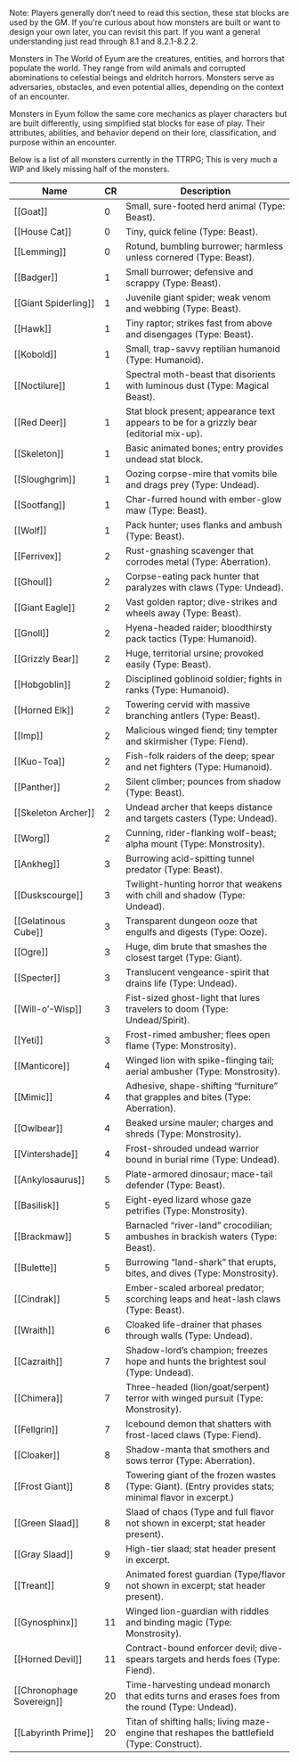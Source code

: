 Note: Players generally don’t need to read this section, these stat blocks are used by the GM. If you're curious about how monsters are built or want to design your own later, you can revisit this part. If you want a general understanding just read through 8.1 and 8.2.1-8.2.2.



Monsters in The World of Eyum are the creatures, entities, and horrors that populate the world. They range from wild animals and corrupted abominations to celestial beings and eldritch horrors. Monsters serve as adversaries, obstacles, and even potential allies, depending on the context of an encounter.

Monsters in Eyum follow the same core mechanics as player characters but are built differently, using simplified stat blocks for ease of play. Their attributes, abilities, and behavior depend on their lore, classification, and purpose within an encounter.

Below is a list of all monsters currently in the TTRPG; This is very much a WIP and likely missing half of the monsters.

| Name                               | CR  | Description                                                                                           |
| ---------------------------------- | --- | ----------------------------------------------------------------------------------------------------- |
| [[Goat]]                           | 0   | Small, sure-footed herd animal (Type: Beast).                                                         |
| [[House Cat]]                      | 0   | Tiny, quick feline (Type: Beast).                                                                     |
| [[Lemming]]                        | 0   | Rotund, bumbling burrower; harmless unless cornered (Type: Beast).                                    |
| [[Badger]]                         | 1   | Small burrower; defensive and scrappy (Type: Beast).                                                  |
| [[Giant Spiderling]]               | 1   | Juvenile giant spider; weak venom and webbing (Type: Beast).                                          |
| [[Hawk]]                           | 1   | Tiny raptor; strikes fast from above and disengages (Type: Beast).                                    |
| [[Kobold]]                         | 1   | Small, trap-savvy reptilian humanoid (Type: Humanoid).                                                |
| [[Noctilure]]                      | 1   | Spectral moth-beast that disorients with luminous dust (Type: Magical Beast).                         |
| [[Red Deer]]                       | 1   | Stat block present; appearance text appears to be for a grizzly bear (editorial mix-up).              |
| [[Skeleton]]                       | 1   | Basic animated bones; entry provides undead stat block.                                               |
| [[Sloughgrim]]                     | 1   | Oozing corpse-mire that vomits bile and drags prey (Type: Undead).                                    |
| [[Sootfang]]                       | 1   | Char-furred hound with ember-glow maw (Type: Beast).                                                  |
| [[Wolf]]                           | 1   | Pack hunter; uses flanks and ambush (Type: Beast).                                                    |
| [[Ferrivex]]                       | 2   | Rust-gnashing scavenger that corrodes metal (Type: Aberration).                                       |
| [[Ghoul]]                          | 2   | Corpse-eating pack hunter that paralyzes with claws (Type: Undead).                                   |
| [[Giant Eagle]]                    | 2   | Vast golden raptor; dive-strikes and wheels away (Type: Beast).                                       |
| [[Gnoll]]                          | 2   | Hyena-headed raider; bloodthirsty pack tactics (Type: Humanoid).                                      |
| [[Grizzly Bear]]                   | 2   | Huge, territorial ursine; provoked easily (Type: Beast).                                              |
| [[Hobgoblin]]                      | 2   | Disciplined goblinoid soldier; fights in ranks (Type: Humanoid).                                      |
| [[Horned Elk]]                     | 2   | Towering cervid with massive branching antlers (Type: Beast).                                         |
| [[Imp]]                            | 2   | Malicious winged fiend; tiny tempter and skirmisher (Type: Fiend).                                    |
| [[Kuo-Toa]]                        | 2   | Fish-folk raiders of the deep; spear and net fighters (Type: Humanoid).                               |
| [[Panther]]                        | 2   | Silent climber; pounces from shadow (Type: Beast).                                                    |
| [[Skeleton Archer]]                | 2   | Undead archer that keeps distance and targets casters (Type: Undead).                                 |
| [[Worg]]                           | 2   | Cunning, rider-flanking wolf-beast; alpha mount (Type: Monstrosity).                                  |
| [[Ankheg]]                         | 3   | Burrowing acid-spitting tunnel predator (Type: Beast).                                                |
| [[Duskscourge]]                    | 3   | Twilight-hunting horror that weakens with chill and shadow (Type: Undead).                            |
| [[Gelatinous Cube]]                | 3   | Transparent dungeon ooze that engulfs and digests (Type: Ooze).                                       |
| [[Ogre]]                           | 3   | Huge, dim brute that smashes the closest target (Type: Giant).                                        |
| [[Specter]]                        | 3   | Translucent vengeance-spirit that drains life (Type: Undead).                                         |
| [[Will-o’-Wisp]]                   | 3   | Fist-sized ghost-light that lures travelers to doom (Type: Undead/Spirit).                            |
| [[Yeti]]                           | 3   | Frost-rimed ambusher; flees open flame (Type: Monstrosity).                                           |
| [[Manticore]]                      | 4   | Winged lion with spike-flinging tail; aerial ambusher (Type: Monstrosity).                            |
| [[Mimic]]                          | 4   | Adhesive, shape-shifting “furniture” that grapples and bites (Type: Aberration).                      |
| [[Owlbear]]                        | 4   | Beaked ursine mauler; charges and shreds (Type: Monstrosity).                                         |
| [[Vintershade]]                    | 4   | Frost-shrouded undead warrior bound in burial rime (Type: Undead).                                    |
| [[Ankylosaurus]]                   | 5   | Plate-armored dinosaur; mace-tail defender (Type: Beast).                                             |
| [[Basilisk]]                       | 5   | Eight-eyed lizard whose gaze petrifies (Type: Monstrosity).                                           |
| [[Brackmaw]]                       | 5   | Barnacled “river-land” crocodilian; ambushes in brackish waters (Type: Beast).                        |
| [[Bulette]]                        | 5   | Burrowing “land-shark” that erupts, bites, and dives (Type: Monstrosity).                             |
| [[Cindrak]]                        | 5   | Ember-scaled arboreal predator; scorching leaps and heat-lash claws (Type: Beast).                    |
| [[Wraith]]                         | 6   | Cloaked life-drainer that phases through walls (Type: Undead).                                        |
| [[Cazraith]]                       | 7   | Shadow-lord’s champion; freezes hope and hunts the brightest soul (Type: Undead).                     |
| [[Chimera]]                        | 7   | Three-headed (lion/goat/serpent) terror with winged pursuit (Type: Monstrosity).                      |
| [[Fellgrin]]                       | 7   | Icebound demon that shatters with frost-laced claws (Type: Fiend).                                    |
| [[Cloaker]]                        | 8   | Shadow-manta that smothers and sows terror (Type: Aberration).                                        |
| [[Frost Giant]]                    | 8   | Towering giant of the frozen wastes (Type: Giant). (Entry provides stats; minimal flavor in excerpt.) |
| [[Green Slaad]]                    | 8   | Slaad of chaos (Type and full flavor not shown in excerpt; stat header present).                      |
| [[Gray Slaad]]                     | 9   | High-tier slaad; stat header present in excerpt.                                                      |
| [[Treant]]                         | 9   | Animated forest guardian (Type/flavor not shown in excerpt; stat header present).                     |
| [[Gynosphinx]]                     | 11  | Winged lion-guardian with riddles and binding magic (Type: Monstrosity).                              |
| [[Horned Devil]]                   | 11  | Contract-bound enforcer devil; dive-spears targets and herds foes (Type: Fiend).                      |
| [[Chronophage Sovereign]]          | 20  | Time-harvesting undead monarch that edits turns and erases foes from the round (Type: Undead).        |
| [[Labyrinth Prime]]                | 20  | Titan of shifting halls; living maze-engine that reshapes the battlefield (Type: Construct).          |


